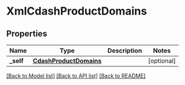 # XmlCdashProductDomains

## Properties
Name | Type | Description | Notes
------------ | ------------- | ------------- | -------------
**_self** | [**CdashProductDomains**](CdashProductDomains.md) |  | [optional] 

[[Back to Model list]](../README.md#documentation-for-models) [[Back to API list]](../README.md#documentation-for-api-endpoints) [[Back to README]](../README.md)


